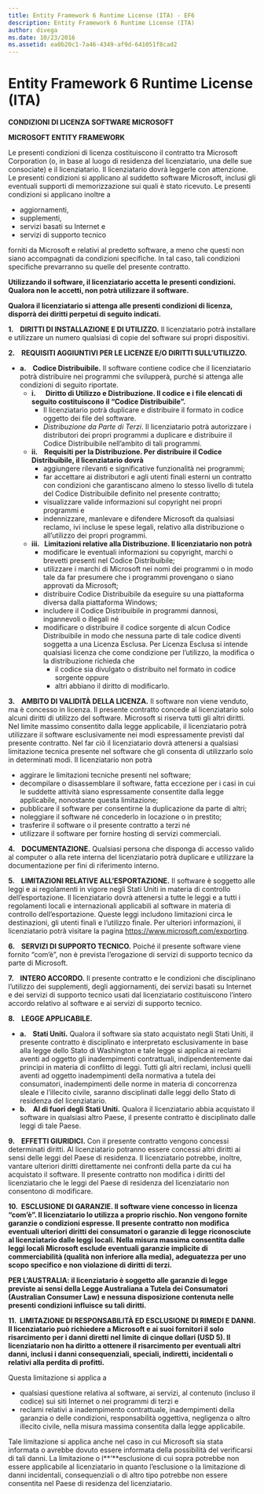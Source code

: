 ```yaml
---
title: Entity Framework 6 Runtime License (ITA) - EF6
description: Entity Framework 6 Runtime License (ITA)
author: divega
ms.date: 10/23/2016
ms.assetid: ea0b20c1-7a46-4349-af9d-641051f8cad2
---
```

# Entity Framework 6 Runtime License (ITA)
**CONDIZIONI DI LICENZA SOFTWARE MICROSOFT**

**MICROSOFT ENTITY FRAMEWORK**

Le presenti condizioni di licenza costituiscono il contratto tra Microsoft Corporation (o, in base al luogo di residenza del licenziatario, una delle sue consociate) e il licenziatario. Il licenziatario dovrà leggerle con attenzione. Le presenti condizioni si applicano al suddetto software Microsoft, inclusi gli eventuali supporti di memorizzazione sui quali è stato ricevuto. Le presenti condizioni si applicano inoltre a

-   aggiornamenti,
-   supplementi,
-   servizi basati su Internet e
-   servizi di supporto tecnico

forniti da Microsoft e relativi al predetto software, a meno che questi non siano accompagnati da condizioni specifiche. In tal caso, tali condizioni specifiche prevarranno su quelle del presente contratto.

**Utilizzando il software, il licenziatario accetta le presenti condizioni. Qualora non le accetti, non potrà utilizzare il software.**

**Qualora il licenziatario si attenga alle presenti condizioni di licenza, disporrà dei diritti perpetui di seguito indicati.**

**1.    DIRITTI DI INSTALLAZIONE E DI UTILIZZO.** Il licenziatario potrà installare e utilizzare un numero qualsiasi di copie del software sui propri dispositivi.

**2.    REQUISITI AGGIUNTIVI PER LE LICENZE E/O DIRITTI SULL’UTILIZZO.**

-   **a.    Codice Distribuibile.** Il software contiene codice che il licenziatario potrà distribuire nei programmi che svilupperà, purché si attenga alle condizioni di seguito riportate.
    -   **i.      Diritto di Utilizzo e Distribuzione. Il codice e i file elencati di seguito costituiscono il “Codice Distribuibile”.**
        -   Il licenziatario potrà duplicare e distribuire il formato in codice oggetto dei file del software.
        -   *Distribuzione da Parte di Terzi*. Il licenziatario potrà autorizzare i distributori dei propri programmi a duplicare e distribuire il Codice Distribuibile nell’ambito di tali programmi.
    -   **ii.    Requisiti per la Distribuzione. Per distribuire il Codice Distribuibile, il licenziatario dovrà**
        -   aggiungere rilevanti e significative funzionalità nei programmi;
        -   far accettare ai distributori e agli utenti finali esterni un contratto con condizioni che garantiscano almeno lo stesso livello di tutela del Codice Distribuibile definito nel presente contratto;
        -   visualizzare valide informazioni sul copyright nei propri programmi e
        -   indennizzare, manlevare e difendere Microsoft da qualsiasi reclamo, ivi incluse le spese legali, relativo alla distribuzione o all’utilizzo dei propri programmi.
    -   **iii.   Limitazioni relative alla Distribuzione. Il licenziatario non potrà**
        -   modificare le eventuali informazioni su copyright, marchi o brevetti presenti nel Codice Distribuibile;
        -   utilizzare i marchi di Microsoft nei nomi dei programmi o in modo tale da far presumere che i programmi provengano o siano approvati da Microsoft;
        -   distribuire Codice Distribuibile da eseguire su una piattaforma diversa dalla piattaforma Windows;
        -   includere il Codice Distribuibile in programmi dannosi, ingannevoli o illegali né
        -   modificare o distribuire il codice sorgente di alcun Codice Distribuibile in modo che nessuna parte di tale codice diventi soggetta a una Licenza Esclusa. Per Licenza Esclusa si intende qualsiasi licenza che come condizione per l’utilizzo, la modifica o la distribuzione richieda che
            -   il codice sia divulgato o distribuito nel formato in codice sorgente oppure
            -   altri abbiano il diritto di modificarlo.

**3.    AMBITO DI VALIDITÀ DELLA LICENZA.** Il software non viene venduto, ma è concesso in licenza. Il presente contratto concede al licenziatario solo alcuni diritti di utilizzo del software. Microsoft si riserva tutti gli altri diritti. Nel limite massimo consentito dalla legge applicabile, il licenziatario potrà utilizzare il software esclusivamente nei modi espressamente previsti dal presente contratto. Nel far ciò il licenziatario dovrà attenersi a qualsiasi limitazione tecnica presente nel software che gli consenta di utilizzarlo solo in determinati modi. Il licenziatario non potrà

-   aggirare le limitazioni tecniche presenti nel software;
-   decompilare o disassemblare il software, fatta eccezione per i casi in cui le suddette attività siano espressamente consentite dalla legge applicabile, nonostante questa limitazione;
-   pubblicare il software per consentirne la duplicazione da parte di altri;
-   noleggiare il software né concederlo in locazione o in prestito;
-   trasferire il software o il presente contratto a terzi né
-   utilizzare il software per fornire hosting di servizi commerciali.

**4.    DOCUMENTAZIONE.** Qualsiasi persona che disponga di accesso valido al computer o alla rete interna del licenziatario potrà duplicare e utilizzare la documentazione per fini di riferimento interno.

**5.    LIMITAZIONI RELATIVE ALL’ESPORTAZIONE.** Il software è soggetto alle leggi e ai regolamenti in vigore negli Stati Uniti in materia di controllo dell’esportazione. Il licenziatario dovrà attenersi a tutte le leggi e a tutti i regolamenti locali e internazionali applicabili al software in materia di controllo dell’esportazione. Queste leggi includono limitazioni circa le destinazioni, gli utenti finali e l’utilizzo finale. Per ulteriori informazioni, il licenziatario potrà visitare la pagina https://www.microsoft.com/exporting.

**6.    SERVIZI DI SUPPORTO TECNICO.** Poiché il presente software viene fornito “com’è”, non è prevista l’erogazione di servizi di supporto tecnico da parte di Microsoft.

**7.    INTERO ACCORDO.** Il presente contratto e le condizioni che disciplinano l’utilizzo dei supplementi, degli aggiornamenti, dei servizi basati su Internet e dei servizi di supporto tecnico usati dal licenziatario costituiscono l’intero accordo relativo al software e ai servizi di supporto tecnico.

**8.    LEGGE APPLICABILE.**

-   **a.    Stati Uniti.** Qualora il software sia stato acquistato negli Stati Uniti, il presente contratto è disciplinato e interpretato esclusivamente in base alla legge dello Stato di Washington e tale legge si applica ai reclami aventi ad oggetto gli inadempimenti contrattuali, indipendentemente dai principi in materia di conflitto di leggi. Tutti gli altri reclami, inclusi quelli aventi ad oggetto inadempimenti della normativa a tutela dei consumatori, inadempimenti delle norme in materia di concorrenza sleale e l’illecito civile, saranno disciplinati dalle leggi dello Stato di residenza del licenziatario.
-   **b.    Al di fuori degli Stati Uniti.** Qualora il licenziatario abbia acquistato il software in qualsiasi altro Paese, il presente contratto è disciplinato dalle leggi di tale Paese.

**9.    EFFETTI GIURIDICI.** Con il presente contratto vengono concessi determinati diritti. Al licenziatario potranno essere concessi altri diritti ai sensi delle leggi del Paese di residenza. Il licenziatario potrebbe, inoltre, vantare ulteriori diritti direttamente nei confronti della parte da cui ha acquistato il software. Il presente contratto non modifica i diritti del licenziatario che le leggi del Paese di residenza del licenziatario non consentono di modificare.

**10.  ESCLUSIONE DI GARANZIE. Il software viene concesso in licenza “com’è”. Il licenziatario lo utilizza a proprio rischio. Non vengono fornite garanzie o condizioni espresse. Il presente contratto non modifica eventuali ulteriori diritti dei consumatori o garanzie di legge riconosciute al licenziatario dalle leggi locali. Nella misura massima consentita dalle leggi locali Microsoft esclude eventuali garanzie implicite di commerciabilità (qualità non inferiore alla media), adeguatezza per uno scopo specifico e non violazione di diritti di terzi.**

**PER L’AUSTRALIA: il licenziatario è soggetto alle garanzie di legge previste ai sensi della Legge Australiana a Tutela dei Consumatori (Australian Consumer Law) e nessuna disposizione contenuta nelle presenti condizioni influisce su tali diritti.**

**11.  LIMITAZIONE DI RESPONSABILITÀ ED ESCLUSIONE DI RIMEDI E DANNI. Il licenziatario può richiedere a Microsoft e ai suoi fornitori il solo risarcimento per i danni diretti nel limite di cinque dollari (USD 5). Il licenziatario non ha diritto a ottenere il risarcimento per eventuali altri danni, inclusi i danni consequenziali, speciali, indiretti, incidentali o relativi alla perdita di profitti.**

Questa limitazione si applica a

-   qualsiasi questione relativa al software, ai servizi, al contenuto (incluso il codice) sui siti Internet o nei programmi di terzi e
-   reclami relativi a inadempimento contrattuale, inadempimenti della garanzia o delle condizioni, responsabilità oggettiva, negligenza o altro illecito civile, nella misura massima consentita dalla legge applicabile.

Tale limitazione si applica anche nel caso in cui Microsoft sia stata informata o avrebbe dovuto essere informata della possibilità del verificarsi di tali danni. La limitazione o l**’**esclusione di cui sopra potrebbe non essere applicabile al licenziatario in quanto l’esclusione o la limitazione di danni incidentali, consequenziali o di altro tipo potrebbe non essere consentita nel Paese di residenza del licenziatario.
